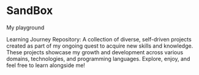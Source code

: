# SandBox
My playground

Learning Journey Repository: A collection of diverse, self-driven projects created as part of my ongoing quest to acquire new skills and knowledge. These projects showcase my growth and development across various domains, technologies, and programming languages. Explore, enjoy, and feel free to learn alongside me!

